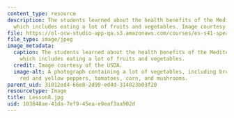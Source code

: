 ```yaml
---
content_type: resource
description: The students learned about the health benefits of the Mediterranean diet,
  which includes eating a lot of fruits and vegetables. Image courtesy of the USDA.
file: https://ol-ocw-studio-app-qa.s3.amazonaws.com/courses/es-s41-speak-italian-with-your-mouth-full-spring-2012/103848ae41da7ef945eae9eaf3aa902d_Lesson8.jpg
file_type: image/jpeg
image_metadata:
  caption: The students learned about the health benefits of the Mediterranean diet,
    which includes eating a lot of fruits and vegetables.
  credit: Image courtesy of the USDA.
  image-alt: A photograph containing a lot of vegetables, including broccoli, cauliflower,
    red and yellow peppers, tomatoes, corn, and mushrooms.
parent_uid: 31012ed4-66e8-2d99-ed4d-314823b03f20
resourcetype: Image
title: Lesson8.jpg
uid: 103848ae-41da-7ef9-45ea-e9eaf3aa902d
---
```

